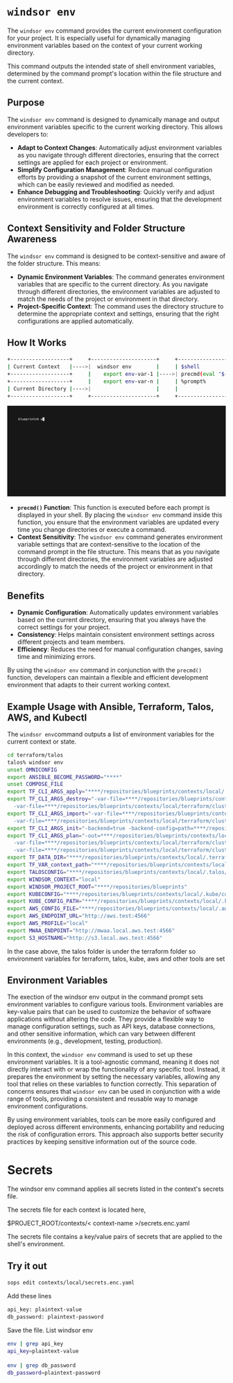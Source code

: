 
# `windsor env`

The `windsor env` command provides the current environment configuration for your project. It is especially useful for dynamically managing environment variables based on the context of your current working directory.

This command outputs the intended state of shell environment variables, determined by the command prompt's location within the file structure and the current context.

## Purpose

The `windsor env` command is designed to dynamically manage and output environment variables specific to the current working directory. This allows developers to:

- **Adapt to Context Changes**: Automatically adjust environment variables as you navigate through different directories, ensuring that the correct settings are applied for each project or environment.
- **Simplify Configuration Management**: Reduce manual configuration efforts by providing a snapshot of the current environment settings, which can be easily reviewed and modified as needed.
- **Enhance Debugging and Troubleshooting**: Quickly verify and adjust environment variables to resolve issues, ensuring that the development environment is correctly configured at all times.

## Context Sensitivity and Folder Structure Awareness

The `windsor env` command is designed to be context-sensitive and aware of the folder structure. This means:

- **Dynamic Environment Variables**: The command generates environment variables that are specific to the current directory. As you navigate through different directories, the environment variables are adjusted to match the needs of the project or environment in that directory.
- **Project-Specific Context**: The command uses the directory structure to determine the appropriate context and settings, ensuring that the right configurations are applied automatically.

## How It Works

```bash
+-------------------+     +---------------------+     +-------------------------------+
| Current Context   |---->|  windsor env        |     | $shell                        |
+-------------------+     |    export env-var-1 |---->| precmd(eval "$(windsor env)") |
+-------------------+     |    export env-var-n |     | %prompt%                      |
| Current Directory |---->|                     |     |                               |
+-------------------+     +---------------------+     +-------------------------------+
```

![full-bootstrap](../img/full-bootstrap.gif)


- **`precmd()` Function**: This function is executed before each prompt is displayed in your shell. By placing the `windsor env` command inside this function, you ensure that the environment variables are updated every time you change directories or execute a command.
- **Context Sensitivity**: The `windsor env` command generates environment variable settings that are context-sensitive to the location of the command prompt in the file structure. This means that as you navigate through different directories, the environment variables are adjusted accordingly to match the needs of the project or environment in that directory.

## Benefits

- **Dynamic Configuration**: Automatically updates environment variables based on the current directory, ensuring that you always have the correct settings for your project.
- **Consistency**: Helps maintain consistent environment settings across different projects and team members.
- **Efficiency**: Reduces the need for manual configuration changes, saving time and minimizing errors.

By using the `windsor env` command in conjunction with the `precmd()` function, developers can maintain a flexible and efficient development environment that adapts to their current working context.

## Example Usage with Ansible, Terraform, Talos, AWS, and Kubectl

The `windsor env`command outputs a list of environment variables for the current context or state. 

````bash
cd terraform/talos
talos% windsor env
unset OMNICONFIG
export ANSIBLE_BECOME_PASSWORD="****"
unset COMPOSE_FILE
export TF_CLI_ARGS_apply="****/repositories/blueprints/contexts/local/.terraform/cluster/talos/terraform.tfplan"
export TF_CLI_ARGS_destroy="-var-file=****/repositories/blueprints/contexts/local/terraform/cluster/talos.tfvars \
  -var-file=****/repositories/blueprints/contexts/local/terraform/cluster/talos_generated.tfvars.json"
export TF_CLI_ARGS_import="-var-file=****/repositories/blueprints/contexts/local/terraform/cluster/talos.tfvars \
  -var-file=****/repositories/blueprints/contexts/local/terraform/cluster/talos_generated.tfvars.json"
export TF_CLI_ARGS_init="-backend=true -backend-config=path=****/repositories/blueprints/contexts/local/.tfstate/cluster/talos/terraform.tfstate"
export TF_CLI_ARGS_plan="-out=****/repositories/blueprints/contexts/local/.terraform/cluster/talos/terraform.tfplan \
  -var-file=****/repositories/blueprints/contexts/local/terraform/cluster/talos.tfvars \
  -var-file=****/repositories/blueprints/contexts/local/terraform/cluster/talos_generated.tfvars.json"
export TF_DATA_DIR="****/repositories/blueprints/contexts/local/.terraform/cluster/talos"
export TF_VAR_context_path="****/repositories/blueprints/contexts/local"
export TALOSCONFIG="****/repositories/blueprints/contexts/local/.talos/config"
export WINDSOR_CONTEXT="local"
export WINDSOR_PROJECT_ROOT="****/repositories/blueprints"
export KUBECONFIG="****/repositories/blueprints/contexts/local/.kube/config"
export KUBE_CONFIG_PATH="****/repositories/blueprints/contexts/local/.kube/config"
export AWS_CONFIG_FILE="****/repositories/blueprints/contexts/local/.aws/config"
export AWS_ENDPOINT_URL="http://aws.test:4566"
export AWS_PROFILE="local"
export MWAA_ENDPOINT="http://mwaa.local.aws.test:4566"
export S3_HOSTNAME="http://s3.local.aws.test:4566"
````

In the case above, the talos folder is under the terraform folder so environment variables for terraform, talos, kube, aws and other tools are set

## Environment Variables

The exection of the windsor env output in the command prompt sets environment variables to configure various tools. Environment variables are key-value pairs that can be used to customize the behavior of software applications without altering the code. They provide a flexible way to manage configuration settings, such as API keys, database connections, and other sensitive information, which can vary between different environments (e.g., development, testing, production).

In this context, the `windsor env` command is used to set up these environment variables. It is a tool-agnostic command, meaning it does not directly interact with or wrap the functionality of any specific tool. Instead, it prepares the environment by setting the necessary variables, allowing any tool that relies on these variables to function correctly. This separation of concerns ensures that `windsor env` can be used in conjunction with a wide range of tools, providing a consistent and reusable way to manage environment configurations.

By using environment variables, tools can be more easily configured and deployed across different environments, enhancing portability and reducing the risk of configuration errors. This approach also supports better security practices by keeping sensitive information out of the source code.

# Secrets
The windsor env command applies all secrets listed in the context's secrets file.

The secrets file for each context is located here,

$PROJECT_ROOT/contexts/< context-name >/secrets.enc.yaml

The secrets file contains a key/value pairs of secrets that are applied to the shell's environment.


## Try it out

```bash
sops edit contexts/local/secrets.enc.yaml
```

Add these lines

```bash
api_key: plaintext-value
db_password: plaintext-password
```

Save the file.  List windsor env

```bash
env | grep api_key
api_key=plaintext-value

env | grep db_password
db_password=plaintext-password
```
